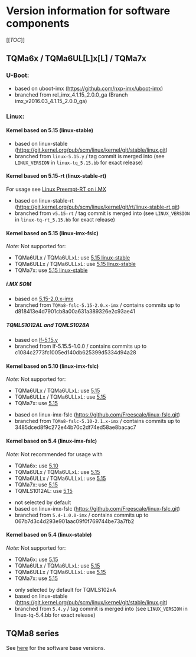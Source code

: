 # Version information for software components

[[_TOC_]]

## TQMa6x / TQMa6UL[L]x[L] / TQMa7x

### U-Boot:

* based on uboot-imx (https://github.com/nxp-imx/uboot-imx)
* branched from rel_imx_4.1.15_2.0.0_ga (Branch imx_v2016.03_4.1.15_2.0.0_ga)

### Linux:

#### Kernel based on 5.15 (linux-stable)

* based on linux-stable (https://git.kernel.org/pub/scm/linux/kernel/git/stable/linux.git)
* branched from `linux-5.15.y` / tag commit is merged into (see `LINUX_VERSION` in `linux-tq_5.15.bb` for exact release)

#### Kernel based on 5.15-rt (linux-stable-rt)

For usage see [Linux Preempt-RT on i.MX](./README.Preempt-RT.md)

* based on linux-stable-rt (https://git.kernel.org/pub/scm/linux/kernel/git/rt/linux-stable-rt.git)
* branched from `v5.15-rt` / tag commit is merged into (see `LINUX_VERSION` in `linux-tq-rt_5.15.bb` for exact release)

#### Kernel based on 5.15 (linux-imx-fslc)

_Note:_ Not supported for:

- TQMa6ULx / TQMa6ULxL: use [5.15 linux-stable](#kernel-based-on-515-linux-stable)
- TQMa6ULLx / TQMa6ULLxL: use [5.15 linux-stable](#kernel-based-on-515-linux-stable)
- TQMa7x: use [5.15 linux-stable](#kernel-based-on-515-linux-stable)

##### i.MX SOM

* based on [5.15-2.0.x-imx](https://github.com/Freescale/linux-fslc/tree/5.15-2.0.x-imx)
* branched from `TQMa8-fslc-5.15-2.0.x-imx` / contains commits up to d818413e4d7901cb8a00a631a389326e2c93ae41

##### TQMLS1012AL and TQMLS1028A

* based on [lf-5.15.y](https://github.com/nxp-imx/linux-imx/tree/lf-5.15.y)
* branched from lf-5.15.5-1.0.0 / contains commits up to c1084c2773fc1005ed140db625399d5334d94a28

#### Kernel based on 5.10 (linux-imx-fslc)

_Note:_ Not supported for:

- TQMa6ULx / TQMa6ULxL: use [5.15](#kernel-based-on-515-linux-stable)
- TQMa6ULLx / TQMa6ULLxL: use [5.15](#kernel-based-on-515-linux-stable)
- TQMa7x: use [5.15](#kernel-based-on-515-linux-stable)

* based on linux-imx-fslc (https://github.com/Freescale/linux-fslc.git)
* branched from `TQMa8-fslc-5.10-2.1.x-imx` / contains commits up to 3485dced8f9c272e44b70c2df74ed58ae8bacac7

#### Kernel based on 5.4 (linux-imx-fslc)

_Note:_ Not recommended for usage with

- TQMa6x: use [5.10](#kernel-based-on-510-linux-imx-fslc)
- TQMa6ULx / TQMa6ULxL: use [5.15](#kernel-based-on-515-linux-stable)
- TQMa6ULLx / TQMa6ULLxL: use [5.15](#kernel-based-on-515-linux-stable)
- TQMa7x: use [5.15](#kernel-based-on-515-linux-stable)
- TQMLS1012AL: use [5.15](#kernel-based-on-515-linux-imx-fslc)

* not selected by default
* based on linux-imx-fslc (https://github.com/Freescale/linux-fslc.git)
* branched from `5.4-1.0.0-imx` / contains commits up to 067b7d3c4d293e901aac09f0f769744be73a7fb2

#### Kernel based on 5.4 (linux-stable)

_Note:_ Not supported for:

- TQMa6x: use [5.15](#kernel-based-on-515-linux-stable)
- TQMa6ULx / TQMa6ULxL: use [5.15](#kernel-based-on-515-linux-stable)
- TQMa6ULLx / TQMa6ULLxL: use [5.15](#kernel-based-on-515-linux-stable)
- TQMa7x: use [5.15](#kernel-based-on-515-linux-stable)

* only selected by default for TQMLS102xA
* based on linux-stable (https://git.kernel.org/pub/scm/linux/kernel/git/stable/linux.git)
* branched from `5.4.y` / tag commit is merged into (see `LINUX_VERSION` in linux-tq-5.4.bb for exact release)

## TQMa8 series

See [here](./README.TQMa8.SoftwareVersions.md) for the software base versions.
